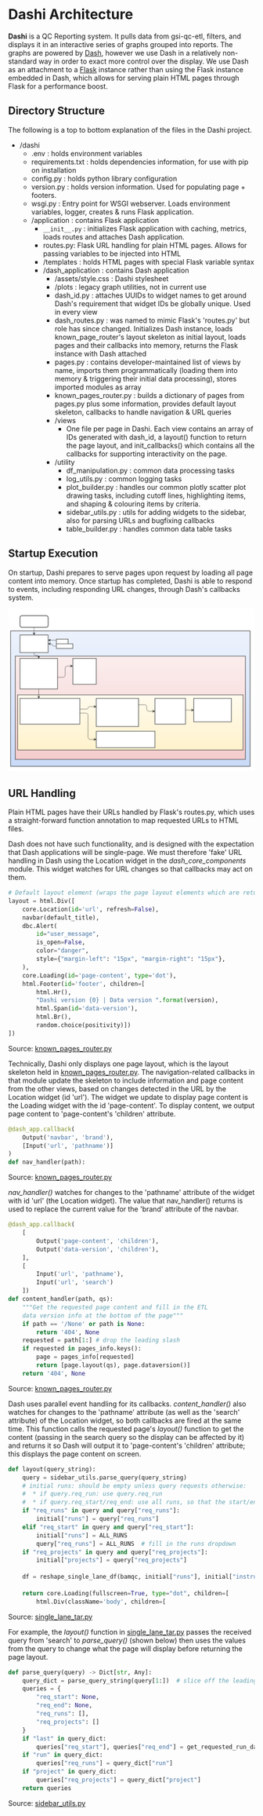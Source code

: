 # Dashi Architecture
**Dashi** is a QC Reporting system. It pulls data from gsi-qc-etl, filters, and displays it in an interactive series of graphs grouped into reports. The graphs are powered by [Dash](https://dash.plot.ly/), however we use Dash in a relatively non-standard way in order to exact more control over the display. We use Dash as an attachment to a [Flask](https://flask.palletsprojects.com/en/1.1.x/) instance rather than using the Flask instance embedded in Dash, which allows for serving plain HTML pages through Flask for a performance boost.

## Directory Structure

The following is a top to bottom explanation of the files in the Dashi project.

+ /dashi
    + .env : holds environment variables
    + requirements.txt : holds dependencies information, for use with pip on installation
    + config.py : holds python library configuration
    + version.py : holds version information. Used for populating page + footers.
    + wsgi.py : Entry point for WSGI webserver. Loads environment variables, logger, creates & runs Flask application.
    + /application : contains Flask application
        + `__init__.py` : initializes Flask application with caching, metrics, loads routes and attaches Dash application.
        + routes.py: Flask URL handling for plain HTML pages. Allows for passing variables to be injected into HTML
        + /templates : holds HTML pages with special Flask variable syntax
        + /dash_application : contains Dash application
            + /assets/style.css : Dashi stylesheet
            + /plots : legacy graph utilities, not in current use
            + dash_id.py : attaches UUIDs to widget names to get around Dash's requirement that widget IDs be globally unique. Used in every view
            + dash_routes.py : was named to mimic Flask's 'routes.py' but role has since changed. Initializes Dash instance, loads known_page_router's layout skeleton as initial layout, loads pages and their callbacks into memory, returns the Flask instance with Dash attached
            + pages.py : contains developer-maintained list of views by name, imports them programmatically (loading them into memory & triggering their initial data processing), stores imported modules as array
            + known_pages_router.py : builds a dictionary of pages from pages.py plus some information, provides default layout skeleton, callbacks to handle navigation & URL queries
            + /views
                + One file per page in Dashi. Each view contains an array of IDs generated with dash_id, a layout() function to return the page layout, and init_callbacks() which contains all the callbacks for supporting interactivity on the page.
            + /utility
                + df_manipulation.py : common data processing tasks
                + log_utils.py : common logging tasks
                + plot_builder.py : handles our common plotly scatter plot drawing tasks, including cutoff lines, highlighting items, and shaping & colouring items by criteria.
                + sidebar_utils.py : utils for adding widgets to the sidebar, also for parsing URLs and bugfixing callbacks
                + table_builder.py : handles common data table tasks

## Startup Execution
On startup, Dashi prepares to serve pages upon request by loading all page content into memory. Once startup has completed, Dashi is able to respond to events, including responding URL changes, through Dash's callbacks system.

![Startup Execution diagram](./resources/Dashi%20Startup%20Execution.svg)

## URL Handling
Plain HTML pages have their URLs handled by Flask's routes.py, which uses a straight-forward function annotation to map requested URLs to HTML files.

Dash does not have such functionality, and is designed with the expectation that Dash applications will be single-page. We must therefore 'fake' URL handling in Dash using the Location widget in the *dash_core_components* module. This widget watches for URL changes so that callbacks may act on them.

```python
# Default layout element (wraps the page layout elements which are returned by the router)
layout = html.Div([
    core.Location(id='url', refresh=False),
    navbar(default_title),
    dbc.Alert(
        id="user_message",
        is_open=False,
        color="danger",
        style={"margin-left": "15px", "margin-right": "15px"},
    ),
    core.Loading(id='page-content', type='dot'),
    html.Footer(id='footer', children=[
        html.Hr(), 
        "Dashi version {0} | Data version ".format(version), 
        html.Span(id='data-version'),
        html.Br(),
        random.choice(positivity)])
])
```
Source: [known_pages_router.py](../application/dash_application/known_pages_router.py)

Technically, Dashi only displays one page layout, which is the layout skeleton held in [known_pages_router.py](../application/dash_application/known_pages_router.py). The navigation-related callbacks in that module update the skeleton to include information and page content from the other views, based on changes detected in the URL by the Location widget (id 'url'). The widget we update to display page content is the Loading widget with the id 'page-content'. To display content, we output page content to 'page-content's 'children' attribute.

```python
@dash_app.callback(
    Output('navbar', 'brand'),
    [Input('url', 'pathname')]
)
def nav_handler(path):
```
Source: [known_pages_router.py](../application/dash_application/known_pages_router.py)

*nav_handler()* watches for changes to the 'pathname' attribute of the widget with id 'url' (the Location widget). The value that nav_handler() returns is used to replace the current value for the 'brand' attribute of the navbar.

```python
@dash_app.callback(
    [
        Output('page-content', 'children'),
        Output('data-version', 'children'),
    ],
    [
        Input('url', 'pathname'),
        Input('url', 'search')
    ])
def content_handler(path, qs):
    """Get the requested page content and fill in the ETL
    data version info at the bottom of the page"""
    if path == '/None' or path is None:
        return '404', None
    requested = path[1:] # drop the leading slash
    if requested in pages_info.keys():
        page = pages_info[requested]
        return [page.layout(qs), page.dataversion()]
    return '404', None
```
Source: [known_pages_router.py](../application/dash_application/known_pages_router.py)

Dash uses parallel event handling for its callbacks. *content_handler()* also watches for changes to the 'pathname' attribute (as well as the 'search' attribute) of the Location widget, so both callbacks are fired at the same time. This function calls the requested page's *layout()* function to get the content (passing in the search query so the display can be affected by it) and returns it so Dash will output it to 'page-content's 'children' attribute; this displays the page content on screen.

```python
def layout(query_string):
    query = sidebar_utils.parse_query(query_string)
    # initial runs: should be empty unless query requests otherwise:
    #  * if query.req_run: use query.req_run
    #  * if query.req_start/req_end: use all runs, so that the start/end filters will be applied
    if "req_runs" in query and query["req_runs"]:
        initial["runs"] = query["req_runs"]
    elif "req_start" in query and query["req_start"]:
        initial["runs"] = ALL_RUNS
        query["req_runs"] = ALL_RUNS  # fill in the runs dropdown
    if "req_projects" in query and query["req_projects"]:
        initial["projects"] = query["req_projects"]

    df = reshape_single_lane_df(bamqc, initial["runs"], initial["instruments"], initial["projects"], initial["references"], initial["kits"], initial["library_designs"], initial["start_date"], initial["end_date"], initial["first_sort"], initial["second_sort"], initial["colour_by"], initial["shape_by"], shape_colour.items_for_df(), [])

    return core.Loading(fullscreen=True, type="dot", children=[
        html.Div(className='body', children=[
```
Source: [single_lane_tar.py](../application/dash_application/views/single_lane_tar.py)

For example, the *layout()* function in [single_lane_tar.py](../application/dash_application/views/single_lane_tar.py) passes the received query from 'search' to *parse_query()* (shown below) then uses the values from the query to change what the page will display before returning the page layout.

```python
def parse_query(query) -> Dict[str, Any]:
    query_dict = parse_query_string(query[1:])  # slice off the leading question mark
    queries = {
        "req_start": None,
        "req_end": None,
        "req_runs": [],
        "req_projects": []
    }
    if "last" in query_dict:
        queries["req_start"], queries["req_end"] = get_requested_run_date_range(query_dict["last"][0])
    if "run" in query_dict:
        queries["req_runs"] = query_dict["run"]
    if "project" in query_dict:
        queries["req_projects"] = query_dict["project"]
    return queries
```
Source: [sidebar_utils.py](../application/dash_application/utility/sidebar_utils.py)

